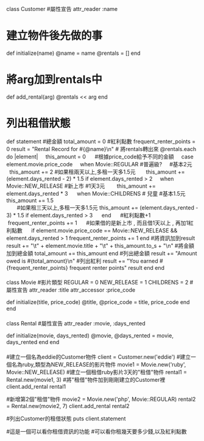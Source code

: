 class Customer
  #屬性宣告
  attr_reader :name
  # 建立物件後先做的事
  def initialize(name)
    @name    = name
    @rentals = []
  end
  # 將arg加到rentals中
  def add_rental(arg)
    @rentals << arg
  end
  # 列出租借狀態
  def statement
	#總金額
    total_amount = 0
	#紅利點數
    frequent_renter_points = 0
    result = "Rental Record for #{@name}\n"
	# 將rentals轉出來
    @rentals.each do |element|
      this_amount = 0
      #根據price_code給予不同的金額
      case element.movie.price_code
      when Movie::REGULAR #普遍級?
      	#基本2元
        this_amount += 2
		#如果租兩天以上,多租一天多1.5元
        this_amount += (element.days_rented - 2) * 1.5 if element.days_rented > 2
      when Movie::NEW_RELEASE #新上市
		#1天3元
        this_amount += element.days_rented * 3
      when Movie::CHILDRENS # 兒童
		#基本1.5元
		this_amount += 1.5		
        #如果租三天以上,多租一天多1.5元
	this_amount += (element.days_rented - 3) * 1.5 if element.days_rented > 3
      end
      #紅利點數+1
      frequent_renter_points += 1
      #如果借的是新上市 , 而且借1天以上 , 再加1紅利點數
      if element.movie.price_code == Movie::NEW_RELEASE && element.days_rented > 1
        frequent_renter_points += 1
      end
	  #將資訊加到result
      result += "\t" + element.movie.title + "\t" + this_amount.to_s + "\n"
	  #將金額加到總金額
      total_amount += this_amount
    end
	#列出總金額
    result += "Amount owed is #{total_amount}\n"
	#列出紅利
    result += "You earned #{frequent_renter_points} frequent renter points"
    result
  end
end

####

class Movie
  #影片類型
  REGULAR     = 0
  NEW_RELEASE = 1
  CHILDRENS   = 2
  #屬性宣告
  attr_reader :title
  attr_accessor :price_code

  def initialize(title, price_code)
    @title, @price_code = title, price_code
  end
end

####

class Rental
  #屬性宣告
  attr_reader :movie, :days_rented

  def initialize(movie, days_rented)
    @movie, @days_rented = movie, days_rented
  end
end

####
#建立一個名為eddie的Customer物件
client = Customer.new('eddie')
#建立一個名為ruby,類型為NEW_RELEASE的影片物件
movie1 = Movie.new('ruby', Movie::NEW_RELEASE)
#建立一個租借ruby影片3天的"租借"物件
rental1 = Rental.new(movie1, 3)
#將"租借"物件加到剛剛建立的Customer裡
client.add_rental rental1

#新增第2個"租借"物件
movie2 = Movie.new('php', Movie::REGULAR)
rental2 = Rental.new(movie2, 7)
client.add_rental rental2

#列出Customer的租借狀態
puts client.statement


#這是一個可以看你租借資訊的功能
#可以看你租幾天要多少錢,以及紅利點數
